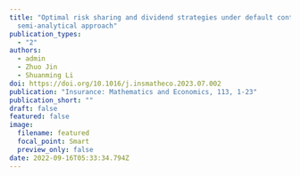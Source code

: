 ```yaml
---
title: "Optimal risk sharing and dividend strategies under default contagion: A
  semi-analytical approach"
publication_types:
  - "2"
authors:
  - admin
  - Zhuo Jin
  - Shuanming Li
doi: https://doi.org/10.1016/j.insmatheco.2023.07.002
publication: "Insurance: Mathematics and Economics, 113, 1-23"
publication_short: ""
draft: false
featured: false
image:
  filename: featured
  focal_point: Smart
  preview_only: false
date: 2022-09-16T05:33:34.794Z
---
```

